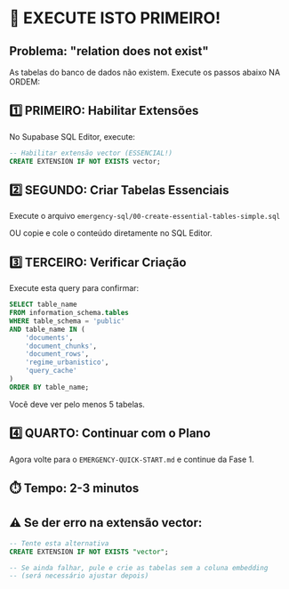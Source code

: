 # 🚨 EXECUTE ISTO PRIMEIRO!

## Problema: "relation does not exist"

As tabelas do banco de dados não existem. Execute os passos abaixo NA ORDEM:

## 1️⃣ PRIMEIRO: Habilitar Extensões

No Supabase SQL Editor, execute:

```sql
-- Habilitar extensão vector (ESSENCIAL!)
CREATE EXTENSION IF NOT EXISTS vector;
```

## 2️⃣ SEGUNDO: Criar Tabelas Essenciais

Execute o arquivo `emergency-sql/00-create-essential-tables-simple.sql`

OU copie e cole o conteúdo diretamente no SQL Editor.

## 3️⃣ TERCEIRO: Verificar Criação

Execute esta query para confirmar:

```sql
SELECT table_name 
FROM information_schema.tables 
WHERE table_schema = 'public' 
AND table_name IN (
    'documents', 
    'document_chunks', 
    'document_rows',
    'regime_urbanistico',
    'query_cache'
)
ORDER BY table_name;
```

Você deve ver pelo menos 5 tabelas.

## 4️⃣ QUARTO: Continuar com o Plano

Agora volte para o `EMERGENCY-QUICK-START.md` e continue da Fase 1.

## ⏱️ Tempo: 2-3 minutos

## ⚠️ Se der erro na extensão vector:

```sql
-- Tente esta alternativa
CREATE EXTENSION IF NOT EXISTS "vector";

-- Se ainda falhar, pule e crie as tabelas sem a coluna embedding
-- (será necessário ajustar depois)
```
